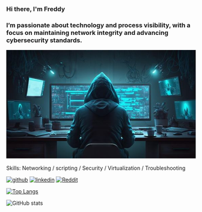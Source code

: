 ### Hi there, I'm Freddy
### I’m passionate about technology and process visibility, with a focus on maintaining network integrity and advancing cybersecurity standards. 
![](https://github.com/Alek3498/Alek3498/blob/main/baab898b47aff8f168978cda57219aec.jpg)



Skills: Networking / scripting / Security / Virtualization / Troubleshooting

[<img src='https://cdn.jsdelivr.net/npm/simple-icons@3.0.1/icons/github.svg' alt='github' height='40'>](https://github.com/Alek3498)  [<img src='https://cdn.jsdelivr.net/npm/simple-icons@3.0.1/icons/linkedin.svg' alt='linkedin' height='40'>](https://www.linkedin.com/in/https://www.linkedin.com/in/freddy-b-6124a76/)  [<img src='https://cdn.jsdelivr.net/npm/simple-icons@3.0.1/icons/reddit.svg' alt='Reddit' height='40'>](https://www.reddit.com/user/https://www.reddit.com/user/AlexanderIvanov01/)  

[![Top Langs](https://github-readme-stats.vercel.app/api/top-langs/?username=Alek3498)](https://github.com/anuraghazra/github-readme-stats)

![GitHub stats](https://github-readme-stats.vercel.app/api?username=Alek3498&show_icons=true&count_private=true)  

